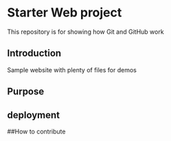 # Starter Web project

This repository is for showing how Git and GitHub work

## Introduction

Sample website with plenty of files for demos

## Purpose

## deployment

##How to contribute

